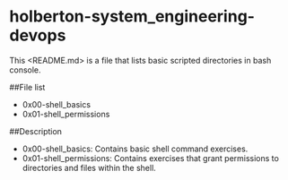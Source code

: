 # holberton-system_engineering-devops

This <README.md> is a file that lists basic scripted directories in bash console.  

##File list

* 0x00-shell_basics
* 0x01-shell_permissions


##Description

* 0x00-shell_basics: Contains basic shell command exercises.
* 0x01-shell_permissions: Contains exercises that grant permissions to directories and files within the shell. 